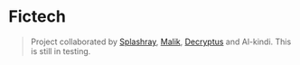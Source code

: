 # Fictech
> Project collaborated by [Splashray](https://GitHub.com/Splashray), [Malik](https://Github.com/hardeymolar), [Decryptus](https://GitHub.com/decryptus007) and Al-kindi.
 This is still in testing.
